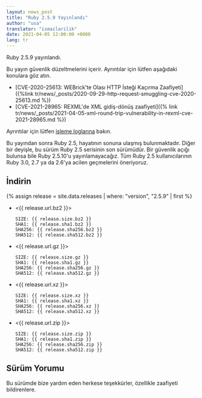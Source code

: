 ```yaml
---
layout: news_post
title: "Ruby 2.5.9 Yayınlandı"
author: "usa"
translator: "ismailarilik"
date: 2021-04-05 12:00:00 +0000
lang: tr
---
```


Ruby 2.5.9 yayınlandı.

Bu yayın güvenlik düzeltmelerini içerir.
Ayrıntılar için lütfen aşağıdaki konulara göz atın.

* [CVE-2020-25613: WEBrick'te Olası HTTP İsteği Kaçırma Zaafiyeti]({%link tr/news/_posts/2020-09-29-http-request-smuggling-cve-2020-25613.md %})
* [CVE-2021-28965: REXML'de XML gidiş-dönüş zaafiyeti]({% link tr/news/_posts/2021-04-05-xml-round-trip-vulnerability-in-rexml-cve-2021-28965.md %})

Ayrıntılar için lütfen [işleme loglarına](https://github.com/ruby/ruby/compare/v2_5_8...v2_5_9) bakın.

Bu yayından sonra Ruby 2.5, hayatının sonuna ulaşmış bulunmaktadır.
Diğer bir deyişle, bu sürüm Ruby 2.5 serisinin son sürümüdür.
Bir güvenlik açığı bulunsa bile Ruby 2.5.10'u yayınlamayacağız.
Tüm Ruby 2.5 kullanıcılarının Ruby 3.0, 2.7 ya da 2.6'ya acilen geçmelerini öneriyoruz.

## İndirin

{% assign release = site.data.releases | where: "version", "2.5.9" | first %}

* <{{ release.url.bz2 }}>

      SIZE: {{ release.size.bz2 }}
      SHA1: {{ release.sha1.bz2 }}
      SHA256: {{ release.sha256.bz2 }}
      SHA512: {{ release.sha512.bz2 }}

* <{{ release.url.gz }}>

      SIZE: {{ release.size.gz }}
      SHA1: {{ release.sha1.gz }}
      SHA256: {{ release.sha256.gz }}
      SHA512: {{ release.sha512.gz }}

* <{{ release.url.xz }}>

      SIZE: {{ release.size.xz }}
      SHA1: {{ release.sha1.xz }}
      SHA256: {{ release.sha256.xz }}
      SHA512: {{ release.sha512.xz }}

* <{{ release.url.zip }}>

      SIZE: {{ release.size.zip }}
      SHA1: {{ release.sha1.zip }}
      SHA256: {{ release.sha256.zip }}
      SHA512: {{ release.sha512.zip }}

## Sürüm Yorumu

Bu sürümde bize yardım eden herkese teşekkürler, özellikle zaafiyeti bildirenlere.
